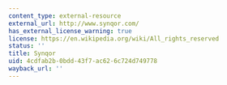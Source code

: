 ```yaml
---
content_type: external-resource
external_url: http://www.synqor.com/
has_external_license_warning: true
license: https://en.wikipedia.org/wiki/All_rights_reserved
status: ''
title: Synqor
uid: 4cdfab2b-0bdd-43f7-ac62-6c724d749778
wayback_url: ''
---
```

